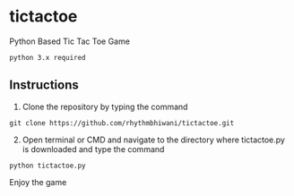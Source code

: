 # tictactoe
Python Based Tic Tac Toe Game
```
python 3.x required
```

## Instructions
1. Clone the repository by typing the command 
```
git clone https://github.com/rhythmbhiwani/tictactoe.git
```

2. Open terminal or CMD and navigate to the directory where tictactoe.py is downloaded and type the command
```
python tictactoe.py
```
Enjoy the game
